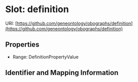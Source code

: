 # Slot: definition

URI: [https://github.com/geneontology/obographs/definition](https://github.com/geneontology/obographs/definition)



<!-- no inheritance hierarchy -->


## Properties

 * Range: DefinitionPropertyValue



## Identifier and Mapping Information






